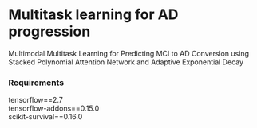 # Multitask learning for AD progression
Multimodal Multitask Learning for Predicting MCI to AD Conversion using Stacked Polynomial Attention Network and Adaptive Exponential Decay

### Requirements
tensorflow==2.7  
tensorflow-addons==0.15.0  
scikit-survival==0.16.0
